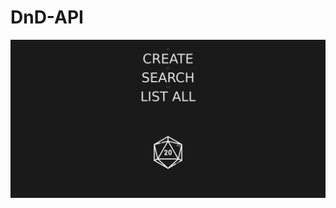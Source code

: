 # DnD-API




![alt text](https://github.com/Kjell-Unver/img/blob/main/DnD-Api-img/home-img.png?raw=true)


